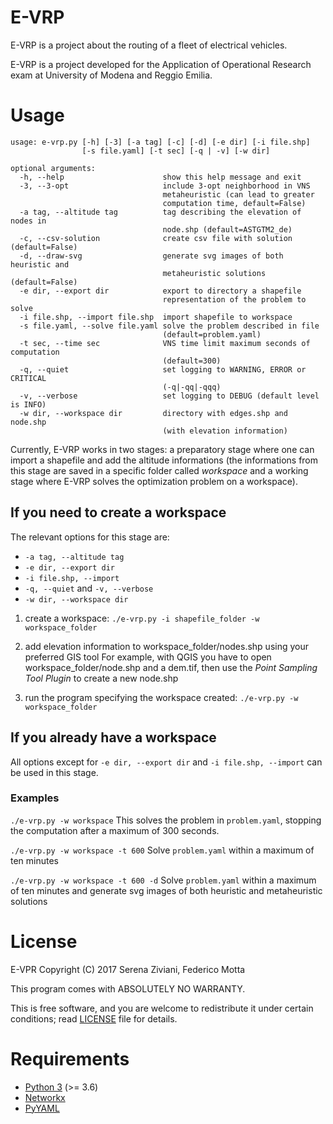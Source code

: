 # E-VRP
E-VRP is a project about the routing of a fleet of electrical vehicles.

E-VRP is a project developed for the Application of Operational Research exam
at University of Modena and Reggio Emilia.

# Usage
```
usage: e-vrp.py [-h] [-3] [-a tag] [-c] [-d] [-e dir] [-i file.shp]
                [-s file.yaml] [-t sec] [-q | -v] [-w dir]

optional arguments:
  -h, --help                      show this help message and exit
  -3, --3-opt                     include 3-opt neighborhood in VNS
                                  metaheuristic (can lead to greater
                                  computation time, default=False)
  -a tag, --altitude tag          tag describing the elevation of nodes in
                                  node.shp (default=ASTGTM2_de)
  -c, --csv-solution              create csv file with solution (default=False)
  -d, --draw-svg                  generate svg images of both heuristic and
                                  metaheuristic solutions (default=False)
  -e dir, --export dir            export to directory a shapefile
                                  representation of the problem to solve
  -i file.shp, --import file.shp  import shapefile to workspace
  -s file.yaml, --solve file.yaml solve the problem described in file
                                  (default=problem.yaml)
  -t sec, --time sec              VNS time limit maximum seconds of computation
                                  (default=300)
  -q, --quiet                     set logging to WARNING, ERROR or CRITICAL
                                  (-q|-qq|-qqq)
  -v, --verbose                   set logging to DEBUG (default level is INFO)
  -w dir, --workspace dir         directory with edges.shp and node.shp
                                  (with elevation information)
```

Currently, E-VRP works in two stages: a preparatory stage where one can import a shapefile and add the altitude informations (the informations from this stage are saved in a specific folder called _workspace_ and a working stage where E-VRP solves the optimization problem on a workspace).

## If you need to create a workspace

The relevant options for this stage are:
* ```-a tag, --altitude tag```
* ```-e dir, --export dir```
* ```-i file.shp, --import```
* ```-q, --quiet``` and ```-v, --verbose```
* ```-w dir, --workspace dir```

1. create a workspace:
 ```./e-vrp.py -i shapefile_folder -w workspace_folder```

2. add elevation information to workspace_folder/nodes.shp using your preferred GIS tool
 For example, with QGIS you have to open workspace_folder/node.shp and a dem.tif, then use the _Point Sampling Tool Plugin_ to create a new node.shp

3. run the program specifying the workspace created:
 ```./e-vrp.py -w workspace_folder```

## If you already have a workspace
All options except for ```-e dir, --export dir``` and ```-i file.shp, --import``` can be used in this stage.

### Examples

```./e-vrp.py -w workspace```
This solves the problem in ```problem.yaml```, stopping the computation after a maximum of 300 seconds.

```./e-vrp.py -w workspace -t 600```
Solve ```problem.yaml``` within a maximum of ten minutes

```./e-vrp.py -w workspace -t 600 -d```
Solve ```problem.yaml``` within a maximum of ten minutes and generate svg images of both heuristic and metaheuristic solutions

# License

E-VPR Copyright (C) 2017 Serena Ziviani, Federico Motta

This program comes with ABSOLUTELY NO WARRANTY.

This is free software, and you are welcome to redistribute it under certain
conditions; read [LICENSE](https://github.com/sere/E-VRP/blob/master/LICENSE)
file for details.

# Requirements
* [Python 3](https://www.python.org) (>= 3.6)
* [Networkx](https://networkx.github.io)
* [PyYAML](http://pyyaml.org/wiki/PyYAML)
